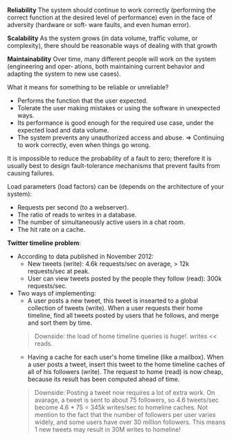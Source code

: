**Reliability**
The system should continue to work correctly (performing the correct function at the desired level of performance) even in the face of adversity (hardware or soft‐ ware faults, and even human error).

**Scalability**
As the system grows (in data volume, traffic volume, or complexity), there should be reasonable ways of dealing with that growth

**Maintainability**
Over time, many different people will work on the system (engineering and oper‐ ations, both maintaining current behavior and adapting the system to new use cases).

What it means for something to be reliable or unreliable?
- Performs the function that the user expected.
- Tolerate the user making mistakes or using the software in unexpected ways.
- Its performance is good enough for the required use case, under the expected load and data volume.
- The system prevents any unauthorized access and abuse.
=> Continuing to work correctly, even when things go wrong.

It is impossible to reduce the probability of a fault to zero; therefore it is usually best to design fault-tolerance mechanisms that prevent faults from causing failures.

Load parameters (load factors) can be (depends on the architecture of your system):
- Requests per second (to a webserver).
- The ratio of reads to writes in a database.
- The number of simultaneously active users in a chat room.
- The hit rate on a cache.

**Twitter timeline problem**:
- According to data published in November 2012:
  - New tweets (write): 4.6k requests/sec on average, > 12k requests/sec at peak.
  - User can view tweets posted by the people they follow (read): 300k requests/sec.
- Two ways of implementing:
  - A user posts a new tweet, this tweet is insearted to a global collection of tweets (write). When a user requests their home timeline, find all tweets posted by users that he follows, and merge and sort them by time.
  > Downside: the load of home timeline queries is huge!. writes << reads.
  - Having a cache for each user's home timeline (like a mailbox). When a user posts a tweet, insert this tweet to the home timeline caches of all of his followers (write). The request to home (read) is now cheap, because its result has been computed ahead of time.
  > Downside: Posting a tweet now requires a lot of extra work. On avarage, a tweet is sent to about 75 followers, so 4.6 tweets/sec become 4.6 * 75 = 345k writes/sec to homeline caches. Not mention to the fact that the number of followers per user varies widely, and some users have over 30 million followers. This means 1 new tweets may result in 30M writes to homeline!
